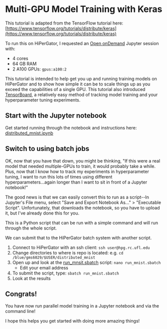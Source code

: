 # Multi-GPU Model Training with Keras

This tutorial is adapted from the TensorFlow tutorial here: [https://www.tensorflow.org/tutorials/distribute/keras](https://www.tensorflow.org/tutorials/distribute/keras)

To run this on HiPerGator, I requested an [Open onDemand](https://ood.rc.ufl.edu/) Jupyter session with:

* 4 cores
* 64 GB RAM
* 2 A100 GPUs: `gpus:a100:2`

This tutorial is intended to help get you up and running training models on HiPerGator and to show how simple it can be to scale things up as you exceed the capabilities of a single GPU. This tutorial also introduced [TensorBoard](https://www.tensorflow.org/tensorboard/get_started#:~:text=TensorBoard%20is%20a%20tool%20for,dimensional%20space%2C%20and%20much%20more.), a relatively easy method of tracking model training and your hyperparameter tuning experiments.

## Start with the Jupyter notebook

Get started running through the notebook and instructions here: [distributed_mnist.ipynb](distributed_mnist.ipynb)

## Switch to using batch jobs

OK, now that you have that down, you might be thinking, "If this were a real model that needed multiple-GPUs to train, it would probably take a while. Plus, now that I know how to track my experiments in hyperparameter tuning, I want to run this lots of times using different hyperparameters...again longer than I want to sit in front of a Jupyter notebook!"

The good news is that we can easily convert this to run as a script--In Jupyter's File menu, select "Save and Export Notebook As..." > "Executable Script". Unfortunately, that downloads the notebook, so you have to upload it, but I've already done this for you.

This is a Python script that can be run with a simple command and will run through the whole script.

We can submit that to the HiPerGator batch system with another script.

1. Connect to HiPerGator with an ssh client: `ssh user@hpg.rc.ufl.edu`
1. Change directories to where is repo is located: e.g. `cd /blue/gms6029/$USER/distributed_mnist`
1. Open up and look at the [run_mnsit.sbatch](run_mnist.sbatch) script: `nano run_mnist.sbatch`
   * Edit your email address
1. To submit the script, type: `sbatch run_mnist.sbatch`
1. Look at the results


## Congrats!

You have now run parallel model training in a Jupyter notebook and via the command line!

I hope this helps you get started with doing more amazing things!

